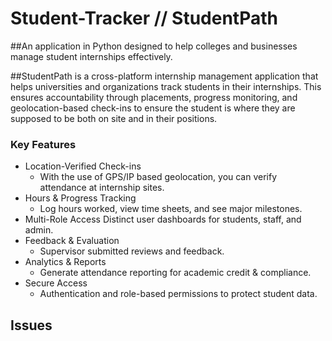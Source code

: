 # Student-Tracker // StudentPath
##An application in Python designed to help colleges and businesses manage student internships effectively.

##StudentPath is a cross-platform internship management application that helps universities and organizations track students in their internships. This ensures accountability through placements, progress monitoring, and geolocation-based check-ins to ensure the student is where they are supposed to be both on site and in their positions. 

### Key Features
- Location-Verified Check-ins
    - With the use of GPS/IP based geolocation, you can verify attendance at internship sites.
- Hours & Progress Tracking
    - Log hours worked, view time sheets, and see major milestones. 
- Multi-Role Access
    Distinct user dashboards for students, staff, and admin. 
- Feedback & Evaluation
    - Supervisor submitted reviews and feedback.
- Analytics & Reports
    - Generate attendance reporting for academic credit & compliance. 
- Secure Access
    - Authentication and role-based permissions to protect student data. 

## Issues
